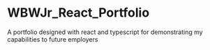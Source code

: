 # WBWJr_React_Portfolio
A portfolio designed with react and typescript for demonstrating my capabilities to future employers
